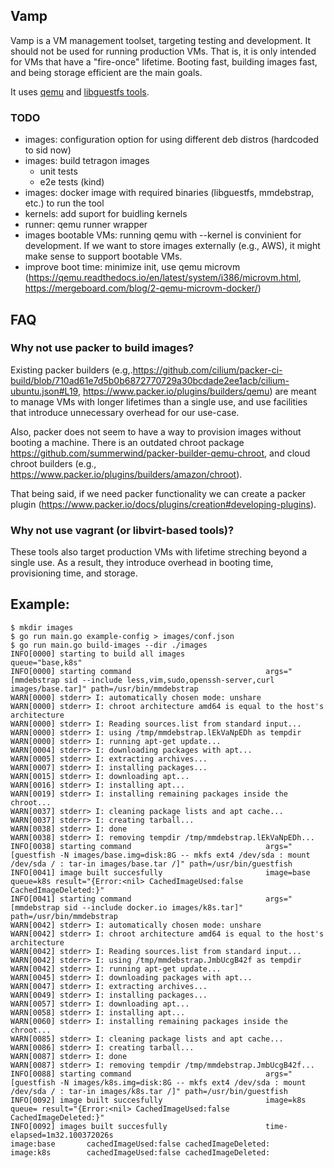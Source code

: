 ##  Vamp

Vamp is a VM management toolset, targeting testing and development. It should
not be used for running production VMs. That is, it is only intended for VMs
that have a "fire-once" lifetime. Booting fast, building images fast, and being
storage efficient are the main goals.

It uses [qemu](https://www.qemu.org/) and [libguestfs tools](https://libguestfs.org/).

### TODO
 * images: configuration option for using different deb distros (hardcoded to sid now)
 * images: build tetragon images
     * unit tests
     * e2e tests (kind)
 * images: docker image with required binaries (libguestfs, mmdebstrap, etc.) to run the tool
 * kernels: add suport for buidling kernels
 * runner: qemu runner wrapper
 * images bootable VMs: running qemu with --kernel is convinient for
   development. If we want to store images externally (e.g., AWS), it might
   make sense to support bootable VMs.
 * improve boot time: minimize init, use qemu microvm
   (https://qemu.readthedocs.io/en/latest/system/i386/microvm.html,
   https://mergeboard.com/blog/2-qemu-microvm-docker/)

## FAQ

### Why not use packer to build images?

Existing packer builders
(e.g,.https://github.com/cilium/packer-ci-build/blob/710ad61e7d5b0b6872770729a30bcdade2ee1acb/cilium-ubuntu.json#L19,
https://www.packer.io/plugins/builders/qemu) are meant to manage VMs with
longer lifetimes than a single use, and use facilities that introduce unnecessary overhead for our use-case.

Also, packer does not seem to have a way to provision images without booting a
machine. There is an outdated chroot package
https://github.com/summerwind/packer-builder-qemu-chroot, and cloud chroot builders
(e.g., https://www.packer.io/plugins/builders/amazon/chroot).

That being said, if we need packer functionality we can create a packer plugin
(https://www.packer.io/docs/plugins/creation#developing-plugins).

### Why not use vagrant (or libvirt-based tools)?

These tools also target production VMs with lifetime streching beyond a single
use. As a result, they introduce overhead in booting time, provisioning time,
and storage.

## Example:


```
$ mkdir images                                    
$ go run main.go example-config > images/conf.json                                                    
$ go run main.go build-images --dir ./images                                                                                                                                             
INFO[0000] starting to build all images                  queue="base,k8s"
INFO[0000] starting command                              args="[mmdebstrap sid --include less,vim,sudo,openssh-server,curl images/base.tar]" path=/usr/bin/mmdebstrap
WARN[0000] stderr> I: automatically chosen mode: unshare 
WARN[0000] stderr> I: chroot architecture amd64 is equal to the host's architecture 
WARN[0000] stderr> I: Reading sources.list from standard input... 
WARN[0000] stderr> I: using /tmp/mmdebstrap.lEkVaNpEDh as tempdir 
WARN[0000] stderr> I: running apt-get update...         
WARN[0004] stderr> I: downloading packages with apt...  
WARN[0005] stderr> I: extracting archives...            
WARN[0007] stderr> I: installing packages...            
WARN[0015] stderr> I: downloading apt...                
WARN[0016] stderr> I: installing apt...                 
WARN[0019] stderr> I: installing remaining packages inside the chroot... 
WARN[0037] stderr> I: cleaning package lists and apt cache... 
WARN[0037] stderr> I: creating tarball...               
WARN[0038] stderr> I: done                              
WARN[0038] stderr> I: removing tempdir /tmp/mmdebstrap.lEkVaNpEDh... 
INFO[0038] starting command                              args="[guestfish -N images/base.img=disk:8G -- mkfs ext4 /dev/sda : mount /dev/sda / : tar-in images/base.tar /]" path=/usr/bin/guestfish
INFO[0041] image built succesfully                       image=base queue=k8s result="{Error:<nil> CachedImageUsed:false CachedImageDeleted:}"
INFO[0041] starting command                              args="[mmdebstrap sid --include docker.io images/k8s.tar]" path=/usr/bin/mmdebstrap
WARN[0042] stderr> I: automatically chosen mode: unshare 
WARN[0042] stderr> I: chroot architecture amd64 is equal to the host's architecture 
WARN[0042] stderr> I: Reading sources.list from standard input... 
WARN[0042] stderr> I: using /tmp/mmdebstrap.JmbUcgB42f as tempdir 
WARN[0042] stderr> I: running apt-get update...         
WARN[0045] stderr> I: downloading packages with apt...  
WARN[0047] stderr> I: extracting archives...            
WARN[0049] stderr> I: installing packages...            
WARN[0057] stderr> I: downloading apt...                
WARN[0058] stderr> I: installing apt...                 
WARN[0060] stderr> I: installing remaining packages inside the chroot... 
WARN[0085] stderr> I: cleaning package lists and apt cache... 
WARN[0086] stderr> I: creating tarball...               
WARN[0087] stderr> I: done                              
WARN[0087] stderr> I: removing tempdir /tmp/mmdebstrap.JmbUcgB42f... 
INFO[0088] starting command                              args="[guestfish -N images/k8s.img=disk:8G -- mkfs ext4 /dev/sda : mount /dev/sda / : tar-in images/k8s.tar /]" path=/usr/bin/guestfish
INFO[0092] image built succesfully                       image=k8s queue= result="{Error:<nil> CachedImageUsed:false CachedImageDeleted:}"
INFO[0092] images built succesfully                      time-elapsed=1m32.100372026s
image:base       cachedImageUsed:false cachedImageDeleted:
image:k8s        cachedImageUsed:false cachedImageDeleted:
```
